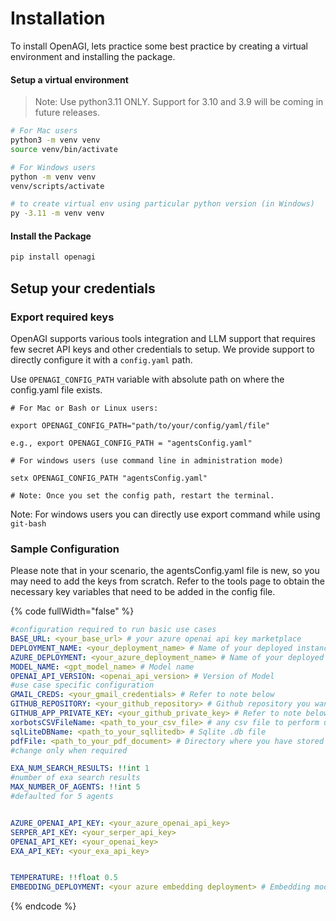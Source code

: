 # Installation

To install OpenAGI, lets practice some best practice by creating a virtual environment and installing the package.&#x20;

#### Setup a virtual environment

> Note: Use python3.11 ONLY. Support for 3.10 and 3.9 will be coming in future releases.

```bash
# For Mac users
python3 -m venv venv
source venv/bin/activate

# For Windows users
python -m venv venv
venv/scripts/activate

# to create virtual env using particular python version (in Windows)
py -3.11 -m venv venv
```

#### Install the Package

```bash
pip install openagi
```

## Setup your credentials

### Export required keys

OpenAGI supports various tools integration and LLM support that requires few secret API keys and other credentials to setup. We provide support to directly configure it with a `config.yaml` path.&#x20;

Use `OPENAGI_CONFIG_PATH` variable with absolute path on where the config.yaml file exists.&#x20;

```
# For Mac or Bash or Linux users:

export OPENAGI_CONFIG_PATH="path/to/your/config/yaml/file" 

e.g., export OPENAGI_CONFIG_PATH = "agentsConfig.yaml" 

# For windows users (use command line in administration mode)

setx OPENAGI_CONFIG_PATH "agentsConfig.yaml"

# Note: Once you set the config path, restart the terminal. 
```

Note: For windows users you can directly use export command while using `git-bash`

### Sample Configuration

Please note that in your scenario, the agentsConfig.yaml file is new, so you may need to add the keys from scratch. Refer to the tools page to obtain the necessary key variables that need to be added in the config file.

{% code fullWidth="false" %}
```yaml
#configuration required to run basic use cases
BASE_URL: <your_base_url> # your azure openai api key marketplace
DEPLOYMENT_NAME: <your_deployment_name> # Name of your deployed instance
AZURE_DEPLOYMENT: <your_azure_deployment_name> # Name of your deployed azure instance
MODEL_NAME: <gpt_model_name> # Model name
OPENAI_API_VERSION: <openai_api_version> # Version of Model
#use case specific configuration
GMAIL_CREDS: <your_gmail_credentials> # Refer to note below
GITHUB_REPOSITORY: <your_github_repository> # Github repository you want to work with.
GITHUB_APP_PRIVATE_KEY: <your_github_private_key> # Refer to note below
xorbotsCSVFileName: <path_to_your_csv_file> # any csv file to perform using pandas and numpy
sqlLiteDBName: <path_to_your_sqllitedb> # Sqlite .db file
pdfFile: <path_to_your_pdf_document> # Directory where you have stored all your pdfs for Chat.
#change only when required

EXA_NUM_SEARCH_RESULTS: !!int 1 
#number of exa search results
MAX_NUMBER_OF_AGENTS: !!int 5
#defaulted for 5 agents


AZURE_OPENAI_API_KEY: <your_azure_openai_api_key>
SERPER_API_KEY: <your_serper_api_key>
OPENAI_API_KEY: <your_openai_key>
EXA_API_KEY: <your_exa_api_key>


TEMPERATURE: !!float 0.5
EMBEDDING_DEPLOYMENT: <your azure embedding deployment> # Embedding models deployment
```
{% endcode %}
